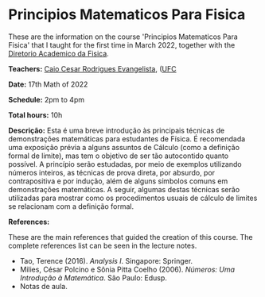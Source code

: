 # Principios Matematicos Para Fisica

These are the information on the course 'Principios Matematicos Para Fisica' that I taught for the first time in March 2022, together with the [Diretorio Academico da Fisica](https://www.instagram.com/dafis.ufc/).

**Teachers:** [Caio Cesar Rodrigues Evangelista](https://usingcaio.github.io/), ([UFC](https://fisica.ufc.br)

**Date:** 17th Math of 2022

**Schedule:** 2pm to 4pm

**Total hours:** 10h

**Descrição:** Esta é uma breve introdução às principais técnicas de demonstrações matemáticas para estudantes de Física. É recomendada uma exposição prévia a alguns assuntos de Cálculo (como a definição formal de limite), mas tem o objetivo de ser tão autocontido quanto possível. A princípio serão estudadas, por meio de exemplos utilizando números inteiros, as técnicas de prova direta, por absurdo, por contrapositiva e por indução, além de alguns símbolos comuns em demonstrações matemáticas. A seguir, algumas destas técnicas serão utilizadas para mostrar como os procedimentos usuais de cálculo de limites se relacionam com a definição formal.

**References:**

These are the main references that guided the creation of this course. The complete references list can be seen in the lecture notes. 
* Tao, Terence (2016). *Analysis I*. Singapore: Springer. 
* Milies, César Polcino e Sônia Pitta Coelho (2006). *Números: Uma Introdução à Matemática*. São Paulo: Edusp.
* Notas de aula.



